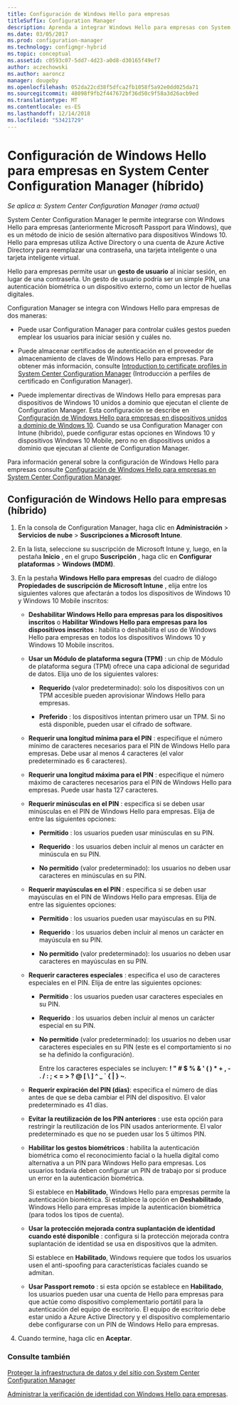 ```yaml
---
title: Configuración de Windows Hello para empresas
titleSuffix: Configuration Manager
description: Aprenda a integrar Windows Hello para empresas con System Center Configuration Manager.
ms.date: 03/05/2017
ms.prod: configuration-manager
ms.technology: configmgr-hybrid
ms.topic: conceptual
ms.assetid: c0593c07-5dd7-4d23-a0d8-d30165f49ef7
author: aczechowski
ms.author: aaroncz
manager: dougeby
ms.openlocfilehash: 052da22cd38f5dfca2fb1058f5a92e0dd025da71
ms.sourcegitcommit: 48098f9fb2f447672bf36d50c9f58a3d26acb9ed
ms.translationtype: MT
ms.contentlocale: es-ES
ms.lasthandoff: 12/14/2018
ms.locfileid: "53421729"
---
```

# <a name="windows-hello-for-business-settings-in-system-center-configuration-manager-hybrid"></a>Configuración de Windows Hello para empresas en System Center Configuration Manager (híbrido)

*Se aplica a: System Center Configuration Manager (rama actual)*

System Center Configuration Manager le permite integrarse con Windows Hello para empresas (anteriormente Microsoft Passport para Windows), que es un método de inicio de sesión alternativo para dispositivos Windows 10. Hello para empresas utiliza Active Directory o una cuenta de Azure Active Directory para reemplazar una contraseña, una tarjeta inteligente o una tarjeta inteligente virtual.  

Hello para empresas permite usar un **gesto de usuario** al iniciar sesión, en lugar de una contraseña. Un gesto de usuario podría ser un simple PIN, una autenticación biométrica o un dispositivo externo, como un lector de huellas digitales.  

 Configuration Manager se integra con Windows Hello para empresas de dos maneras:  

-   Puede usar Configuration Manager para controlar cuáles gestos pueden emplear los usuarios para iniciar sesión y cuáles no.  

-   Puede almacenar certificados de autenticación en el proveedor de almacenamiento de claves de Windows Hello para empresas. Para obtener más información, consulte [Introduction to certificate profiles in System Center Configuration Manager](create-pfx-certificate-profiles.md) (Introducción a perfiles de certificado en Configuration Manager).  

- Puede implementar directivas de Windows Hello para empresas para dispositivos de Windows 10 unidos a dominio que ejecutan el cliente de Configuration Manager. Esta configuración se describe en [Configuración de Windows Hello para empresas en dispositivos unidos a dominio de Windows 10](../../protect/deploy-use/windows-hello-for-business-settings.md#configure-windows-hello-for-business-on-domain-joined-windows-10-devices). Cuando se usa Configuration Manager con Intune (híbrido), puede configurar estas opciones en Windows 10 y dispositivos Windows 10 Mobile, pero no en dispositivos unidos a dominio que ejecutan al cliente de Configuration Manager.   

Para información general sobre la configuración de Windows Hello para empresas consulte [Configuración de Windows Hello para empresas en System Center Configuration Manager](../../protect/deploy-use/windows-hello-for-business-settings.md).

## <a name="configure-windows-hello-for-business-settings-hybrid"></a>Configuración de Windows Hello para empresas (híbrido)  

1. En la consola de Configuration Manager, haga clic en **Administración** > **Servicios de nube** > **Suscripciones a Microsoft Intune**.  

2. En la lista, seleccione su suscripción de Microsoft Intune y, luego, en la pestaña **Inicio** , en el grupo **Suscripción** , haga clic en **Configurar plataformas** > **Windows (MDM)**.  

3. En la pestaña **Windows Hello para empresas** del cuadro de diálogo **Propiedades de suscripción de Microsoft Intune** , elija entre los siguientes valores que afectarán a todos los dispositivos de Windows 10 y Windows 10 Mobile inscritos:  

   - **Deshabilitar Windows Hello para empresas para los dispositivos inscritos** o **Habilitar Windows Hello para empresas para los dispositivos inscritos** : habilita o deshabilita el uso de Windows Hello para empresas en todos los dispositivos Windows 10 y Windows 10 Mobile inscritos.  

   - **Usar un Módulo de plataforma segura (TPM)** : un chip de Módulo de plataforma segura (TPM) ofrece una capa adicional de seguridad de datos. Elija uno de los siguientes valores:  

     -   **Requerido** (valor predeterminado): solo los dispositivos con un TPM accesible pueden aprovisionar Windows Hello para empresas.  

     -   **Preferido** : los dispositivos intentan primero usar un TPM. Si no está disponible, pueden usar el cifrado de software.  

   - **Requerir una longitud mínima para el PIN** : especifique el número mínimo de caracteres necesarios para el PIN de Windows Hello para empresas. Debe usar al menos 4 caracteres (el valor predeterminado es 6 caracteres).  

   - **Requerir una longitud máxima para el PIN** : especifique el número máximo de caracteres necesarios para el PIN de Windows Hello para empresas. Puede usar hasta 127 caracteres.  

   - **Requerir minúsculas en el PIN** : especifica si se deben usar minúsculas en el PIN de Windows Hello para empresas. Elija de entre las siguientes opciones:  

     -   **Permitido** : los usuarios pueden usar minúsculas en su PIN.  

     -   **Requerido** : los usuarios deben incluir al menos un carácter en minúscula en su PIN.  

     -   **No permitido** (valor predeterminado): los usuarios no deben usar caracteres en minúsculas en su PIN.  

   - **Requerir mayúsculas en el PIN** : especifica si se deben usar mayúsculas en el PIN de Windows Hello para empresas. Elija de entre las siguientes opciones:  

     -   **Permitido** : los usuarios pueden usar mayúsculas en su PIN.  

     -   **Requerido** : los usuarios deben incluir al menos un carácter en mayúscula en su PIN.  

     -   **No permitido** (valor predeterminado): los usuarios no deben usar caracteres en mayúsculas en su PIN.  

   - **Requerir caracteres especiales** : especifica el uso de caracteres especiales en el PIN. Elija de entre las siguientes opciones:  

     - **Permitido** : los usuarios pueden usar caracteres especiales en su PIN.  

     - **Requerido** : los usuarios deben incluir al menos un carácter especial en su PIN.  

     - **No permitido** (valor predeterminado): los usuarios no deben usar caracteres especiales en su PIN (este es el comportamiento si no se ha definido la configuración).  

       Entre los caracteres especiales se incluyen: **! " # $ % & ' ( ) \* + , - . / : ; < = > ? @ [ \ ] ^ _ ` { &#124; } ~**.  

   - **Requerir expiración del PIN (días)**: especifica el número de días antes de que se deba cambiar el PIN del dispositivo. El valor predeterminado es 41 días.  

   - **Evitar la reutilización de los PIN anteriores** : use esta opción para restringir la reutilización de los PIN usados anteriormente. El valor predeterminado es que no se pueden usar los 5 últimos PIN.  

   - **Habilitar los gestos biométricos** : habilita la autenticación biométrica como el reconocimiento facial o la huella digital como alternativa a un PIN para Windows Hello para empresas. Los usuarios todavía deben configurar un PIN de trabajo por si produce un error en la autenticación biométrica.  

      Si establece en **Habilitado**, Windows Hello para empresas permite la autenticación biométrica.  Si establece la opción en **Deshabilitado**, Windows Hello para empresas impide la autenticación biométrica (para todos los tipos de cuenta).  

   - **Usar la protección mejorada contra suplantación de identidad cuando esté disponible** : configura si la protección mejorada contra suplantación de identidad se usa en dispositivos que la admiten.  

      Si establece en **Habilitado**, Windows requiere que todos los usuarios usen el anti-spoofing para características faciales cuando se admitan.  

   - **Usar Passport remoto** : si esta opción se establece en **Habilitado**, los usuarios pueden usar una cuenta de Hello para empresas para que actúe como dispositivo complementario portátil para la autenticación del equipo de escritorio. El equipo de escritorio debe estar unido a Azure Active Directory y el dispositivo complementario debe configurarse con un PIN de Windows Hello para empresas.  

4. Cuando termine, haga clic en **Aceptar**.  

### <a name="see-also"></a>Consulte también  
 [Proteger la infraestructura de datos y del sitio con System Center Configuration Manager](../../protect/understand/protect-data-and-site-infrastructure.md)

 [Administrar la verificación de identidad con Windows Hello para empresas](https://technet.microsoft.com/itpro/windows/keep-secure/manage-identity-verification-using-microsoft-passport).  
